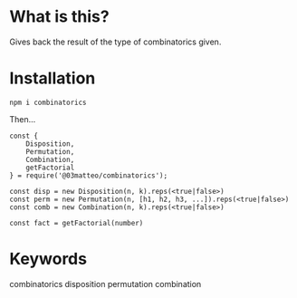 # What is this?

Gives back the result of the type of combinatorics given.

# Installation

`npm i combinatorics`

Then...

```
const {
    Disposition,
    Permutation,
    Combination,
    getFactorial
} = require('@03matteo/combinatorics');

const disp = new Disposition(n, k).reps(<true|false>)
const perm = new Permutation(n, [h1, h2, h3, ...]).reps(<true|false>)
const comb = new Combination(n, k).reps(<true|false>)

const fact = getFactorial(number)
```

# Keywords

combinatorics disposition permutation combination